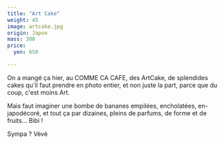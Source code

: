 ```yaml
---
title: "Art Cake"
weight: 45
image: artcake.jpg
origin: Japon
mass: 300
price:
  yen: 650

---
```


On a mangé ça hier, au COMME CA CAFE, des ArtCake, de splendides cakes qu'il faut prendre en photo entier, et non juste la part, parce que du coup, c'est moins Art.

Mais faut imaginer une bombe de bananes empilées, encholatées, en-japodécoré, et tout ça par dizaines, pleins de parfums, de forme et de fruits... Bibi ! 

Sympa ? Vèvè